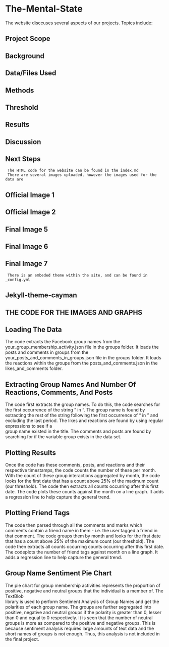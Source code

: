 # The-Mental-State
  The website disccuses several aspects of our projects. Topics include:
   ## Project Scope
   ## Background
   ## Data/Files Used
   ## Methods
   ## Threshold
   ## Results
   ## Discussion
   ## Next Steps
   
     The HTML code for the website can be found in the index.md
     There are several images uploaded, however the images used for the data are 
     
   ## Official Image 1
   ## Official Image 2
   ## Final Image 5
   ## Final Image 6
   ## Final Image 7
   
     There is an embeded theme within the site, and can be found in _config.yml
     
   ## Jekyll-theme-cayman
  
## THE CODE FOR THE IMAGES AND GRAPHS

 ## Loading The Data
   The code extracts the Facebook group names from the your_group_membership_activity.json file in the groups folder. It loads the posts and comments in groups from the    your_posts_and_comments_in_groups.json file in the groups folder. It loads the reactions within the groups from the posts_and_comments.json in the likes_and_comments
   folder.
   
 ## Extracting Group Names And Number Of Reactions, Comments, And Posts
   The code first extracts the group names. To do this, the code searches for the first occurrence of the string ” in “. The group name is found by extracting the rest 
   of the string following the first occurrence of “ in ” and excluding the last period. The likes and reactions are found by using regular expressions to see if a   
   group name existed in the title. The comments and posts are found by searching for if the variable group exists in the data set.
    
 ## Plotting Results
  Once the code has these comments, posts, and reactions and their respective timestamps, the code counts the number of these per month. With the count of these group 
  interactions aggregated by month, the code looks for the first date that has a count above 25% of the maximum count (our threshold). The code then extracts all counts   occurring after this first date. The code plots these counts against the month on a line graph. It adds a regression line to help capture the general trend.
  
## Plotting Friend Tags
  The code then parsed through all the comments and marks which comments contain a friend name in them - i.e. the user tagged a friend in that comment. The code groups 
  them by month and looks for the first date that has a count above 25% of the maximum count (our threshold). The code then extracts all counts occurring counts 
  occurring after this first date. The codeplots the number of friend tags against month on a line graph. It adds a regression line to help capture the general trend.

## Group Name Sentiment Pie Chart 
  The pie chart for group membership activities represents the proportion of positive, negative and neutral groups that the individual is a member of. The TextBlob   
  library is used to perform Sentiment Analysis of Group Names and get the polarities of each group name. The groups are further segregated into positive, negative and 
  neutral groups if the polarity is greater than 0, lesser than 0 and equal to 0 respectively. It is seen that the number of neutral groups is more as compared to the 
  positive and negative groups. This is because sentiment analysis requires large amounts of text data and the short names of groups is not enough. Thus, this analysis 
  is not included in the final project.






